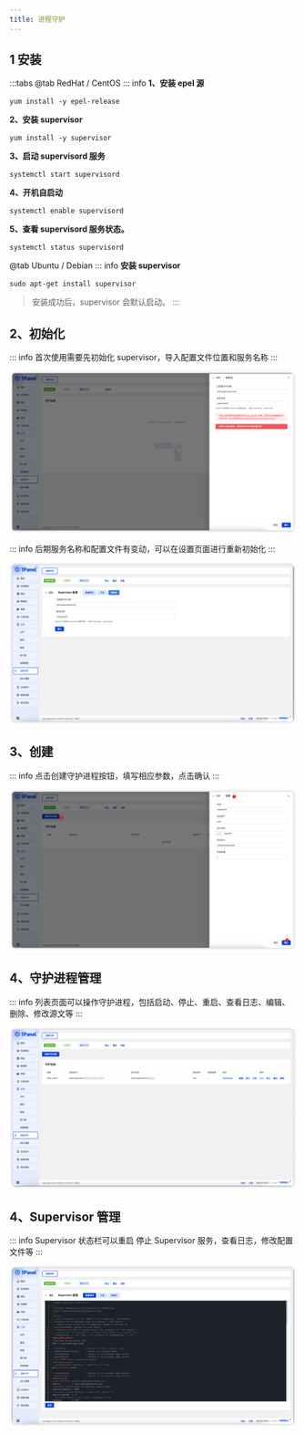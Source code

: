 ```yaml
---
title: 进程守护
---
```


## 1 安装

:::tabs
@tab RedHat / CentOS
::: info
**1、安装 epel 源**

```shell
yum install -y epel-release
```

**2、安装 supervisor**

```shell
yum install -y supervisor
```

**3、启动 supervisord 服务**

```shell
systemctl start supervisord
```

**4、开机自启动**

```shell
systemctl enable supervisord
```

**5、查看 supervisord 服务状态。**

```shell
systemctl status supervisord
```

@tab Ubuntu / Debian
::: info
**安装 supervisor**

```shell
sudo apt-get install supervisor
```

> 安装成功后，supervisor 会默认启动。
:::

## 2、初始化

::: info
首次使用需要先初始化 supervisor，导入配置文件位置和服务名称
:::

![初始化](../../img/hosts/supervisor_init.png)

::: info
后期服务名称和配置文件有变动，可以在设置页面进行重新初始化
:::

![重新初始化](../../img/hosts/supervisor_reinit.png)


## 3、创建

::: info
点击创建守护进程按钮，填写相应参数，点击确认
:::

![创建](../../img/hosts/supervisor_create.png)

## 4、守护进程管理

::: info
列表页面可以操作守护进程，包括启动、停止、重启、查看日志、编辑、删除、修改源文等
:::

![创建](../../img/hosts/supervisor_list.png)

## 4、Supervisor 管理

::: info
Supervisor 状态栏可以重启 停止 Supervisor 服务，查看日志，修改配置文件等
:::

![创建](../../img/hosts/supervisor_operate.png)
